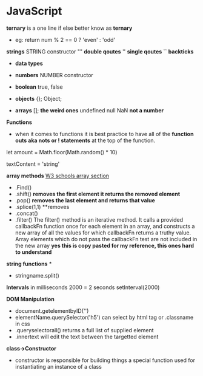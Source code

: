 # JavaScript
**ternary**
is a one line if else better know as **ternary**

* eg: return num % 2 == 0 ? 'even' : 'odd'

**strings** STRING constructor
"" **double qoutes**
'' **single qoutes**
`` **backticks**

* **data types** 
* **numbers** NUMBER constructor

* **boolean**
true, false

* **objects**
{};
Object;

* **arrays**
[];
**the weird ones**
undefined
null
NaN **not a number**
 

 **Functions** 
* when it comes to functions it is best practice to have all of the **function outs aka nots or ! statements** at the top of the function.

let amount = Math.floor(Math.random() * 10)

textContent = 'string'

**array methods**
[W3 schools array section ](https://www.w3schools.com/JSREF/jsref_obj_array.asp)

* .Find()
* .shift() **removes the first element it returns the removed element**
* .pop() **removes the last element and returns that value**
* .splice(1,1) **removes 
* .concat()
* .filter() The filter() method is an iterative method. It calls a provided callbackFn function once for each element in an array, and constructs a new array of all the values for which callbackFn returns a truthy value. Array elements which do not pass the callbackFn test are not included in the new array **yes this is copy pasted for my reference, this ones hard to understand**


**string functions**
* 
* stringname.split()

**Intervals** in milliseconds 2000 = 2 seconds
setInterval(2000)

**DOM Manipulation**
* document.getelementbyID('')
* elementName.querySelector('h5')    can select by html tag or .classname in css
* .queryselectorall() returns a full list of supplied element
* .innertext will edit the text between the targetted element




**class->Constructor**
* constructor is responsible for building things a special function used for instantiating an instance of a class
